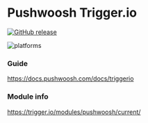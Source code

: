 Pushwoosh Trigger.io
===================================================

[![GitHub release](https://img.shields.io/github/release/Pushwoosh/pushwoosh-trigger-io.svg?style=flat-square)](https://github.com/Pushwoosh/pushwoosh-trigger-io/releases) 

![platforms](https://img.shields.io/badge/platforms-Android%20%7C%20iOS-yellowgreen.svg)

### Guide

https://docs.pushwoosh.com/docs/triggerio

### Module info

https://trigger.io/modules/pushwoosh/current/
